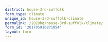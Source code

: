 ```yaml
---
district: house-3rd-suffolk
form_type: climate
unique_id: house-3rd-suffolk-climate
permalink: /2020bq/house-3rd-suffolk/climate/
form_id: '201705916871054'
layout: form
---
```


